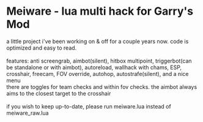 # Meiware - lua multi hack for Garry's Mod
a little project i've been working on & off for a couple years now. code is optimized and easy to read.
<br/><br>
features: anti screengrab, aimbot(silent), hitbox multipoint, triggerbot(can be standalone or with aimbot), autoreload, wallhack with chams, ESP, crosshair, freecam, FOV override, autohop, autostrafe(silent), and a nice menu<br/>
there are toggles for team checks and within fov checks. the aimbot always aims to the closest target to the crosshair
<br/><br>
if you wish to keep up-to-date, please run meiware.lua instead of meiware_raw.lua
